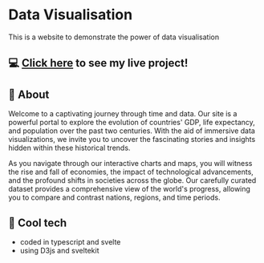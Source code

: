 # Data Visualisation 
This is a website to demonstrate the power of data visualisation

## :computer: [Click here](https://svelte-data-vis.netlify.app/) to see my live project!


## :page_facing_up: About
Welcome to a captivating journey through time and data. Our site is a powerful portal to explore the evolution of countries' GDP, life expectancy, and population over the past two centuries. With the aid of immersive data visualizations, we invite you to uncover the fascinating stories and insights hidden within these historical trends.

As you navigate through our interactive charts and maps, you will witness the rise and fall of economies, the impact of technological advancements, and the profound shifts in societies across the globe. Our carefully curated dataset provides a comprehensive view of the world's progress, allowing you to compare and contrast nations, regions, and time periods.


## :rocket: Cool tech
- coded in typescript and svelte
- using D3js and sveltekit

